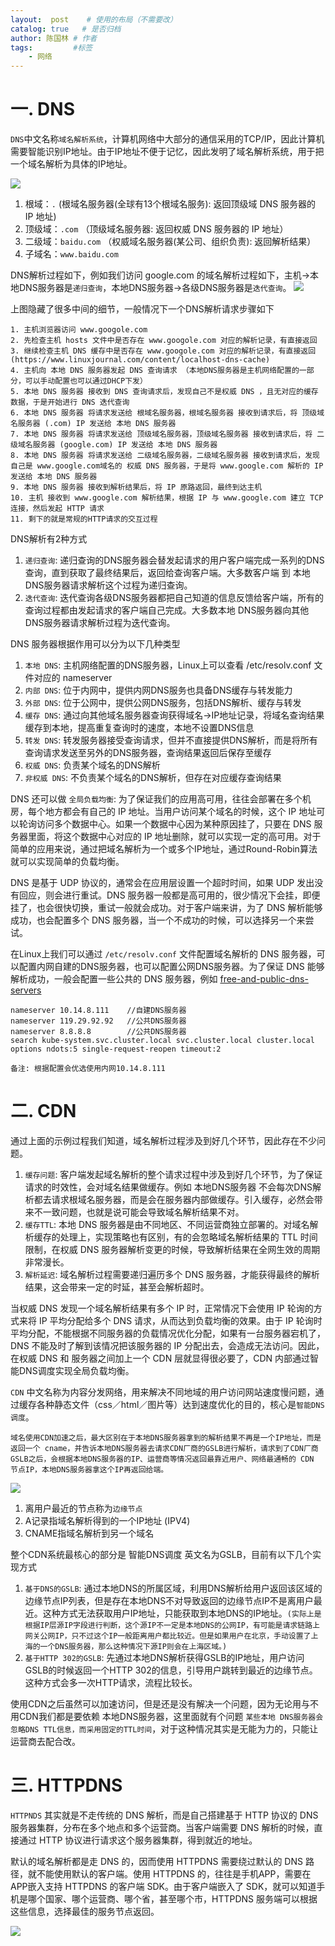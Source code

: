 ```yaml
---
layout:  post    # 使用的布局（不需要改）
catalog: true   # 是否归档
author: 陈国林 # 作者
tags:         #标签
    - 网络
---
```


# 一. DNS
`DNS`中文名称`域名解析系统`，计算机网络中大部分的通信采用的TCP/IP，因此计算机需要智能识别IP地址。由于IP地址不便于记忆，因此发明了域名解析系统，用于把一个域名解析为具体的IP地址。

![](https://github.com/chenguolin/chenguolin.github.io/blob/master/data/image/dns-root.png?raw=true)

1. 根域：`.`  (根域名服务器(全球有13个根域名服务): 返回顶级域 DNS 服务器的 IP 地址)
2. 顶级域：`.com`   （顶级域名服务器: 返回权威 DNS 服务器的 IP 地址）
3. 二级域：`baidu.com` （权威域名服务器(某公司、组织负责): 返回解析结果）
4. 子域名：`www.baidu.com`

DNS解析过程如下，例如我们访问 google.com 的域名解析过程如下，主机->本地DNS服务器是`递归查询`，本地DNS服务器->各级DNS服务器是`迭代查询`。
![](https://github.com/chenguolin/chenguolin.github.io/blob/master/data/image/dns-trace.png?raw=true)

上图隐藏了很多中间的细节，一般情况下一个DNS解析请求步骤如下
```
1. 主机浏览器访问 www.googole.com
2. 先检查主机 hosts 文件中是否存在 www.googole.com 对应的解析记录，有直接返回
3. 继续检查主机 DNS 缓存中是否存在 www.googole.com 对应的解析记录，有直接返回  (https://www.linuxjournal.com/content/localhost-dns-cache)
4. 主机向 本地 DNS 服务器发起 DNS 查询请求 （本地DNS服务器是主机网络配置的一部分，可以手动配置也可以通过DHCP下发）
5. 本地 DNS 服务器 接收到 DNS 查询请求后，发现自己不是权威 DNS ，且无对应的缓存数据，于是开始进行 DNS 迭代查询
6. 本地 DNS 服务器 将请求发送给 根域名服务器，根域名服务器 接收到请求后，将 顶级域名服务器 (.com) IP 发送给 本地 DNS 服务器
7. 本地 DNS 服务器 将请求发送给 顶级域名服务器，顶级域名服务器 接收到请求后，将 二级域名服务器 (google.com) IP 发送给 本地 DNS 服务器
8. 本地 DNS 服务器 将请求发送给 二级域名服务器，二级域名服务器 接收到请求后，发现自己是 www.google.com域名的 权威 DNS 服务器，于是将 www.google.com 解析的 IP 发送给 本地 DNS 服务器
9. 本地 DNS 服务器 接收到解析结果后，将 IP 原路返回，最终到达主机
10. 主机 接收到 www.google.com 解析结果，根据 IP 与 www.google.com 建立 TCP 连接，然后发起 HTTP 请求
11. 剩下的就是常规的HTTP请求的交互过程
```

DNS解析有2种方式
1. `递归查询`: 递归查询的DNS服务器会替发起请求的用户客户端完成一系列的DNS查询，直到获取了最终结果后，返回给查询客户端。大多数客户端 到 本地 DNS服务器请求解析这个过程为递归查询。
2. `迭代查询`: 迭代查询各级DNS服务器都把自己知道的信息反馈给客户端，所有的查询过程都由发起请求的客户端自己完成。大多数本地 DNS服务器向其他DNS服务器请求解析过程为迭代查询。

DNS 服务器根据作用可以分为以下几种类型
1. `本地 DNS`: 主机网络配置的DNS服务器，Linux上可以查看 /etc/resolv.conf 文件对应的 nameserver
2. `内部 DNS`: 位于内网中，提供内网DNS服务也具备DNS缓存与转发能力
3. `外部 DNS`: 位于公网中，提供公网DNS服务，包括DNS解析、缓存与转发
4. `缓存 DNS`: 通过向其他域名服务器查询获得域名->IP地址记录，将域名查询结果缓存到本地，提高重复查询时的速度，本地不设置DNS信息
5. `转发 DNS`: 转发服务器接受查询请求，但并不直接提供DNS解析，而是将所有查询请求发送至另外的DNS服务器，查询结果返回后保存至缓存
6. `权威 DNS`: 负责某个域名的DNS解析
7. `非权威 DNS`: 不负责某个域名的DNS解析，但存在对应缓存查询结果

DNS 还可以做 `全局负载均衡`: 为了保证我们的应用高可用，往往会部署在多个机房，每个地方都会有自己的 IP 地址。当用户访问某个域名的时候，这个 IP 地址可以轮询访问多个数据中心。如果一个数据中心因为某种原因挂了，只要在 DNS 服务器里面，将这个数据中心对应的 IP 地址删除，就可以实现一定的高可用。对于简单的应用来说，通过把域名解析为一个或多个IP地址，通过Round-Robin算法就可以实现简单的负载均衡。

DNS 是基于 UDP 协议的，通常会在应用层设置一个超时时间，如果 UDP 发出没有回应，则会进行重试。DNS 服务器一般都是高可用的，很少情况下会挂，即便挂了，也会很快切换，重试一般就会成功。对于客户端来讲，为了 DNS 解析能够成功，也会配置多个 DNS 服务器，当一个不成功的时候，可以选择另一个来尝试。

在Linux上我们可以通过 `/etc/resolv.conf` 文件配置域名解析的 DNS 服务器，可以配置内网自建的DNS服务器，也可以配置公网DNS服务器。为了保证 DNS 能够解析成功，一般会配置一些公共的 DNS 服务器，例如 [free-and-public-dns-servers](https://www.lifewire.com/free-and-public-dns-servers-2626062)

```
nameserver 10.14.8.111    //自建DNS服务器
nameserver 119.29.92.92   //公共DNS服务器
nameserver 8.8.8.8        //公共DNS服务器
search kube-system.svc.cluster.local svc.cluster.local cluster.local
options ndots:5 single-request-reopen timeout:2

备注: 根据配置会优选使用内网10.14.8.111
```

# 二. CDN
通过上面的示例过程我们知道，域名解析过程涉及到好几个环节，因此存在不少问题。

1. `缓存问题`: 客户端发起域名解析的整个请求过程中涉及到好几个环节，为了保证请求的时效性，会对域名结果做缓存。例如 本地DNS服务器 不会每次DNS解析都去请求根域名服务器，而是会在服务器内部做缓存。引入缓存，必然会带来不一致问题，也就是说可能会导致域名解析结果不对。
2. `缓存TTL`: 本地 DNS 服务器是由不同地区、不同运营商独立部署的。对域名解析缓存的处理上，实现策略也有区别，有的会忽略域名解析结果的 TTL 时间限制，在权威 DNS 服务器解析变更的时候，导致解析结果在全网生效的周期非常漫长。
3. `解析延迟`: 域名解析过程需要递归遍历多个 DNS 服务器，才能获得最终的解析结果，这会带来一定的时延，甚至会解析超时。

当权威 DNS 发现一个域名解析结果有多个 IP 时，正常情况下会使用 IP 轮询的方式来将 IP 平均分配给多个 DNS 请求，从而达到负载均衡的效果。由于 IP 轮询时平均分配，不能根据不同服务器的负载情况优化分配，如果有一台服务器宕机了，DNS 不能及时了解到该情况把该服务器的 IP 分配出去，会造成无法访问。因此，在权威 DNS 和 服务器之间加上一个 CDN 层就显得很必要了，CDN 内部通过智能DNS调度实现全局负载均衡。

`CDN` 中文名称为内容分发网络，用来解决不同地域的用户访问网站速度慢问题，通过缓存各种静态文件（css／html／图片等）达到速度优化的目的，核心是`智能DNS调度`。

`域名使用CDN加速之后，最大区别在于本地DNS服务器拿到的解析结果不再是一个IP地址，而是返回一个 cname，并告诉本地DNS服务器去请求CDN厂商的GSLB进行解析，请求到了CDN厂商GSLB之后，会根据本地DNS服务器的IP、运营商等情况返回最靠近用户、网络最通畅的 CDN 节点IP，本地DNS服务器拿这个IP再返回给端。`

![](https://github.com/chenguolin/chenguolin.github.io/blob/master/data/image/dns-cdn.png?raw=true)

1. 离用户最近的节点称为`边缘节点`
2. A记录指域名解析得到的一个IP地址 (IPV4)
3. CNAME指域名解析到另一个域名

整个CDN系统最核心的部分是 智能DNS调度 英文名为GSLB，目前有以下几个实现方式

1. `基于DNS的GSLB`: 通过本地DNS的所属区域，利用DNS解析给用户返回该区域的边缘节点IP列表，但是存在本地DNS不对导致返回的边缘节点IP不是离用户最近。这种方式无法获取用户IP地址，只能获取到本地DNS的IP地址。`(实际上是根据IP层源IP字段进行判断，这个源IP不一定是本地DNS的公网IP，有可能是请求链路上网关公网IP，只不过这个IP一般距离用户都比较近。但是如果用户在北京，手动设置了上海的一个DNS服务器，那么这种情况下源IP则会在上海区域。)`
2. `基于HTTP 302的GSLB`: 先通过本地DNS解析获得GSLB的IP地址，用户访问GSLB的时候返回一个HTTP 302的信息，引导用户跳转到最近的边缘节点。这种方式会多一次HTTP请求，流程比较长。

使用CDN之后虽然可以加速访问，但是还是没有解决一个问题，因为无论用与不用CDN我们都是要依赖 本地DNS服务器，这里面就有个问题 `某些本地 DNS服务器会忽略DNS TTL信息，而采用固定的TTL时间`，对于这种情况其实是无能为力的，只能让运营商去配合改。

# 三. HTTPDNS
`HTTPNDS` 其实就是不走传统的 DNS 解析，而是自己搭建基于 HTTP 协议的 DNS 服务器集群，分布在多个地点和多个运营商。当客户端需要 DNS 解析的时候，直接通过 HTTP 协议进行请求这个服务器集群，得到就近的地址。

默认的域名解析都是走 DNS 的，因而使用 HTTPDNS 需要绕过默认的 DNS 路径，就不能使用默认的客户端。使用 HTTPDNS 的，往往是手机APP，需要在APP嵌入支持 HTTPDNS 的客户端 SDK。由于客户端嵌入了 SDK，就可以知道手机是哪个国家、哪个运营商、哪个省，甚至哪个市，HTTPDNS 服务端可以根据这些信息，选择最佳的服务节点返回。

![](https://github.com/chenguolin/chenguolin.github.io/blob/master/data/image/httpdns.jpg?raw=true)

